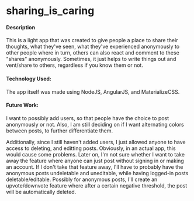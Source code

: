 # sharing_is_caring

<h4> Description </h4>
This is a light app that was created to give people a place to share their thoughts, what they've seen, what they've experienced anonymously
to other people where in turn, others can also react and comment to these "shares" anonymously. Sometimes, it just helps to write things out
and vent/share to others, regardless if you know them or not. 

<h4>Technology Used: </h4>
The app itself was made using NodeJS, AngularJS, and MaterializeCSS.

<h4>Future Work: </h4>
I want to possibly add users, so that people have the choice to post anonymously or not. Also, I am still deciding on if I want alternating colors
between posts, to further differentiate them.

Additionally, since I still haven't added users, I just allowed anyone to have access to deleting, and editting posts. Obviously, in an
actual app, this would cause some problems. Later on, I'm not sure whether I want to take away the feature where anyone can just post 
without signing in or making an account. If I don't take that feature away, I'll have to probably have the anonymous posts undeletable and 
uneditable, while having logged-in posts deletable/editable. Possibly for anonymous posts, I'll create an upvote/downvote feature where 
after a certain negative threshold, the post will be automatically deleted.
